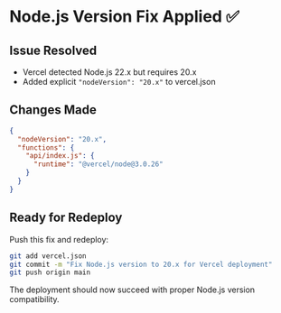 # Node.js Version Fix Applied ✅

## Issue Resolved
- Vercel detected Node.js 22.x but requires 20.x
- Added explicit `"nodeVersion": "20.x"` to vercel.json

## Changes Made
```json
{
  "nodeVersion": "20.x",
  "functions": {
    "api/index.js": {
      "runtime": "@vercel/node@3.0.26"
    }
  }
}
```

## Ready for Redeploy
Push this fix and redeploy:
```bash
git add vercel.json
git commit -m "Fix Node.js version to 20.x for Vercel deployment"
git push origin main
```

The deployment should now succeed with proper Node.js version compatibility.